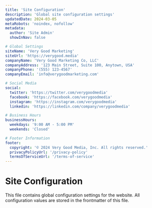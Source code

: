 ```yaml
---
title: 'Site Configuration'
description: 'Global site configuration settings'
updatedDate: 2024-03-05
metaRobots: 'noindex, nofollow'
metadata:
  author: 'Site Admin'
  showInNav: false

# Global Settings
siteName: 'Very Good Marketing'
siteUrl: 'https://verygood.media'
companyName: 'Very Good Marketing Co, LLC'
companyAddress: '123 Main Street, Suite 100, Anytown, USA'
companyPhone: '(555) 123-4567'
companyEmail: 'info@verygoodmarketing.com'

# Social Media
social:
  twitter: 'https://twitter.com/verygoodmedia'
  facebook: 'https://facebook.com/verygoodmedia'
  instagram: 'https://instagram.com/verygoodmedia'
  linkedin: 'https://linkedin.com/company/verygoodmedia'

# Business Hours
businessHours:
  weekdays: '9:00 AM - 5:00 PM'
  weekends: 'Closed'

# Footer Information
footer:
  copyright: '© 2024 Very Good Media, Inc. All rights reserved.'
  privacyPolicyUrl: '/privacy-policy'
  termsOfServiceUrl: '/terms-of-service'
---
```


# Site Configuration

This file contains global configuration settings for the website. All configuration values are stored in the frontmatter of this file.
